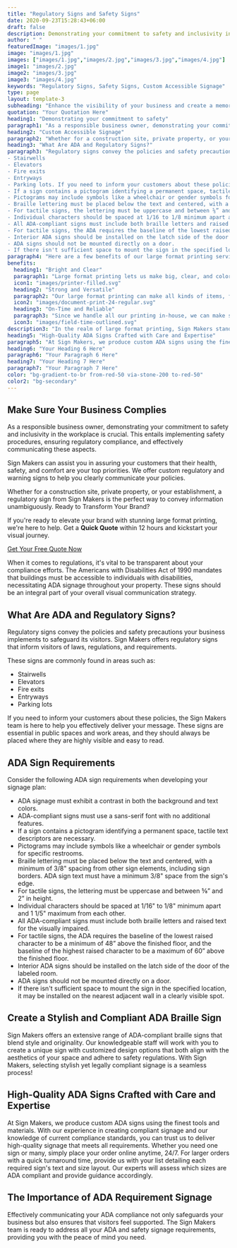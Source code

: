 ```yaml
---
title: "Regulatory Signs and Safety Signs"
date: 2020-09-23T15:28:43+06:00
draft: false
description: Demonstrating your commitment to safety and inclusivity in the workplace is crucial. This entails implementing safety procedures, ensuring regulatory compliance, and effectively communicating these aspects
author: " "
featuredImage: "images/1.jpg"
image: "images/1.jpg"
images: ["images/1.jpg","images/2.jpg","images/3.jpg","images/4.jpg"]
image1: "images/2.jpg"
image2: "images/3.jpg"
image3: "images/4.jpg"
keywords: "Regulatory Signs, Safety Signs, Custom Accessible Signage"
type: page
layout: template-3
subheading: "Enhance the visibility of your business and create a memorable experience for your customers"
quotation: "Your Quotation Here"
heading1: "Demonstrating your commitment to safety"
paragraph1: "As a responsible business owner, demonstrating your commitment to safety and inclusivity in the workplace is crucial. This entails implementing safety procedures, ensuring regulatory compliance, and effectively communicating these aspects. Sign Makers can assist you in assuring your customers that their health, safety, and comfort are your top priorities. We offer custom regulatory and warning signs to help you clearly communicate your policies."
heading2: "Custom Accessible Signage"
paragraph2: "Whether for a construction site, private property, or your establishment, a regulatory sign from Sign Makers is the perfect way to convey information unambiguously. Ready to Transform Your Brand? If you're ready to elevate your brand with stunning large format printing, we're here to help. Get a Quick Quote within 12 hours and kickstart your visual journey."
heading3: "What Are ADA and Regulatory Signs?"
paragraph3: "Regulatory signs convey the policies and safety precautions your business implements to safeguard its visitors. Sign Makers offers regulatory signs that inform visitors of laws, regulations, and requirements. These signs are commonly found in areas such as:
- Stairwells
- Elevators
- Fire exits
- Entryways
- Parking lots. If you need to inform your customers about these policies, the Sign Makers team is here to help you effectively deliver your message. These signs are essential in public spaces and work areas, and they should always be placed where they are highly visible and easy to read.- ADA signage must exhibit a contrast in both the background and text colors.- ADA-compliant signs must use a sans-serif font with no additional features.
- If a sign contains a pictogram identifying a permanent space, tactile text descriptors are necessary.
- Pictograms may include symbols like a wheelchair or gender symbols for specific restrooms.
- Braille lettering must be placed below the text and centered, with a minimum of 3/8 spacing from other sign elements, including sign borders. ADA sign text must have a minimum 3/8 space from the sign's edge.
- For tactile signs, the lettering must be uppercase and between ⅝” and 2” in height.
- Individual characters should be spaced at 1/16 to 1/8 minimum apart and 1 1/5 maximum from each other.
- All ADA-compliant signs must include both braille letters and raised text for the visually impaired.
- For tactile signs, the ADA requires the baseline of the lowest raised character to be a minimum of 48” above the finished floor, and the baseline of the highest raised character to be a maximum of 60” above the finished floor.
- Interior ADA signs should be installed on the latch side of the door of the labeled room.
- ADA signs should not be mounted directly on a door.
- If there isn't sufficient space to mount the sign in the specified location, it may be installed on the nearest adjacent wall in a clearly visible spot."
paragraph4: "Here are a few benefits of our large format printing services:"
benefits:
  heading1: "Bright and Clear"
  paragraph1: "Large format printing lets us make big, clear, and colorful prints. Whether you need large banners or big signs, our technology helps us create vibrant images that stand out. You can trust us to turn your ideas into eye-catching prints that look great and grab attention."
  icon1: "images/printer-filled.svg"
  heading2: "Strong and Versatile"
  paragraph2: "Our large format printing can make all kinds of items, from big banners to exhibition stands. We use strong materials and inks that don’t fade easily, so your prints last a long time, even when used outside. We offer a variety of materials so you can choose what works best for your needs."
  icon2: "images/document-print-24-regular.svg"
  heading3: "On-Time and Reliable"
  paragraph3: "Since we handle all our printing in-house, we can make sure everything is done on time and with consistent quality. We know how important deadlines are, so we work efficiently to meet them and make sure your prints are always high-quality and just right."
  icon3: "images/field-time-outlined.svg"
description3: "In the realm of large format printing, Sign Makers stands as your trusted partner for turning visions into reality. With state-of-the-art technology, in-house control, and a commitment to quality, we are poised to elevate your brand through visually stunning displays. Explore the endless possibilities of large format printing with us, and let your brand shine."
heading5: "High-Quality ADA Signs Crafted with Care and Expertise"
paragraph5: "At Sign Makers, we produce custom ADA signs using the finest tools and materials. With our experience in creating compliant signage and our knowledge of current compliance standards, you can trust us to deliver high-quality signage that meets all requirements. Whether you need one sign or many, simply place your order online anytime, 24/7. For larger orders with a quick turnaround time, provide us with your list detailing each required sign's text and size layout. Our experts will assess which sizes are ADA compliant and provide guidance accordingly.Effectively communicating your ADA compliance not only safeguards your business but also ensures that visitors feel supported. The Sign Makers team is ready to address all your ADA and safety signage requirements, providing you with the peace of mind you need."
heading6: "Your Heading 6 Here"
paragraph6: "Your Paragraph 6 Here"
heading7: "Your Heading 7 Here"
paragraph7: "Your Paragraph 7 Here"
color: "bg-gradient-to-br from-red-50 via-stone-200 to-red-50"
color2: "bg-secondary"
---
```


## Make Sure Your Business Complies

As a responsible business owner, demonstrating your commitment to safety and inclusivity in the workplace is crucial. This entails implementing safety procedures, ensuring regulatory compliance, and effectively communicating these aspects.

Sign Makers can assist you in assuring your customers that their health, safety, and comfort are your top priorities. We offer custom regulatory and warning signs to help you clearly communicate your policies.

Whether for a construction site, private property, or your establishment, a regulatory sign from Sign Makers is the perfect way to convey information unambiguously. Ready to Transform Your Brand?

If you're ready to elevate your brand with stunning large format printing, we're here to help. Get a **Quick Quote** within 12 hours and kickstart your visual journey.

[Get Your Free Quote Now](/book-consultation/)

When it comes to regulations, it's vital to be transparent about your compliance efforts. The Americans with Disabilities Act of 1990 mandates that buildings must be accessible to individuals with disabilities, necessitating ADA signage throughout your property. These signs should be an integral part of your overall visual communication strategy.

## What Are ADA and Regulatory Signs?

Regulatory signs convey the policies and safety precautions your business implements to safeguard its visitors. Sign Makers offers regulatory signs that inform visitors of laws, regulations, and requirements.

These signs are commonly found in areas such as:

- Stairwells
- Elevators
- Fire exits
- Entryways
- Parking lots

If you need to inform your customers about these policies, the Sign Makers team is here to help you effectively deliver your message. These signs are essential in public spaces and work areas, and they should always be placed where they are highly visible and easy to read.

## ADA Sign Requirements

Consider the following ADA sign requirements when developing your signage plan:

- ADA signage must exhibit a contrast in both the background and text colors.
- ADA-compliant signs must use a sans-serif font with no additional features.
- If a sign contains a pictogram identifying a permanent space, tactile text descriptors are necessary.
- Pictograms may include symbols like a wheelchair or gender symbols for specific restrooms.
- Braille lettering must be placed below the text and centered, with a minimum of 3/8" spacing from other sign elements, including sign borders. ADA sign text must have a minimum 3/8" space from the sign's edge.
- For tactile signs, the lettering must be uppercase and between ⅝” and 2” in height.
- Individual characters should be spaced at 1/16" to 1/8" minimum apart and 1 1/5" maximum from each other.
- All ADA-compliant signs must include both braille letters and raised text for the visually impaired.
- For tactile signs, the ADA requires the baseline of the lowest raised character to be a minimum of 48” above the finished floor, and the baseline of the highest raised character to be a maximum of 60” above the finished floor.
- Interior ADA signs should be installed on the latch side of the door of the labeled room.
- ADA signs should not be mounted directly on a door.
- If there isn't sufficient space to mount the sign in the specified location, it may be installed on the nearest adjacent wall in a clearly visible spot.

## Create a Stylish and Compliant ADA Braille Sign

Sign Makers offers an extensive range of ADA-compliant braille signs that blend style and originality. Our knowledgeable staff will work with you to create a unique sign with customized design options that both align with the aesthetics of your space and adhere to safety regulations. With Sign Makers, selecting stylish yet legally compliant signage is a seamless process!

## High-Quality ADA Signs Crafted with Care and Expertise

At Sign Makers, we produce custom ADA signs using the finest tools and materials. With our experience in creating compliant signage and our knowledge of current compliance standards, you can trust us to deliver high-quality signage that meets all requirements. Whether you need one sign or many, simply place your order online anytime, 24/7. For larger orders with a quick turnaround time, provide us with your list detailing each required sign's text and size layout. Our experts will assess which sizes are ADA compliant and provide guidance accordingly.

## The Importance of ADA Requirement Signage

Effectively communicating your ADA compliance not only safeguards your business but also ensures that visitors feel supported. The Sign Makers team is ready to address all your ADA and safety signage requirements, providing you with the peace of mind you need.
